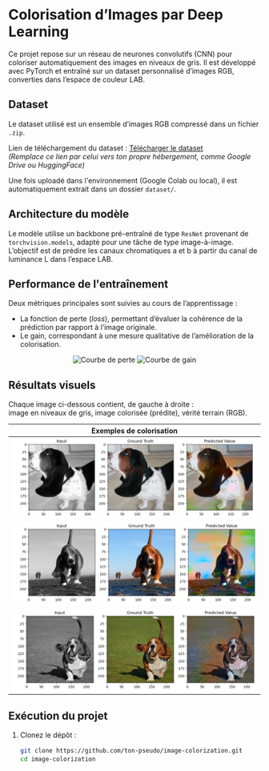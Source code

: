 # Colorisation d’Images par Deep Learning

Ce projet repose sur un réseau de neurones convolutifs (CNN) pour coloriser automatiquement des images en niveaux de gris. Il est développé avec PyTorch et entraîné sur un dataset personnalisé d’images RGB, converties dans l’espace de couleur LAB.

## Dataset

Le dataset utilisé est un ensemble d’images RGB compressé dans un fichier `.zip`.

Lien de téléchargement du dataset : [Télécharger le dataset](https://example.com/dataset.zip)  
*(Remplace ce lien par celui vers ton propre hébergement, comme Google Drive ou HuggingFace)*

Une fois uploadé dans l'environnement (Google Colab ou local), il est automatiquement extrait dans un dossier `dataset/`.

## Architecture du modèle

Le modèle utilise un backbone pré-entraîné de type `ResNet` provenant de `torchvision.models`, adapté pour une tâche de type image-à-image. L’objectif est de prédire les canaux chromatiques a et b à partir du canal de luminance L dans l’espace LAB.

## Performance de l'entraînement

Deux métriques principales sont suivies au cours de l’apprentissage :

- La fonction de perte (*loss*), permettant d’évaluer la cohérence de la prédiction par rapport à l’image originale.
- Le gain, correspondant à une mesure qualitative de l’amélioration de la colorisation.

<center>
<img src="images_courbe/loss_curve.png" alt="Courbe de perte" width="400"/>
<img src="images_courbe/gain_curve.png" alt="Courbe de gain" width="400"/>
</center>

## Résultats visuels

Chaque image ci-dessous contient, de gauche à droite :  
image en niveaux de gris, image colorisée (prédite), vérité terrain (RGB).

| Exemples de colorisation |
|---------------------------|
| ![](images_exemples/6.jpg) |
| ![](images_exemples/7.jpg) |
| ![](images_exemples/8.jpg) |

## Exécution du projet

1. Clonez le dépôt :
   ```bash
   git clone https://github.com/ton-pseudo/image-colorization.git
   cd image-colorization
